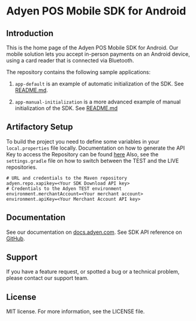 # Adyen POS Mobile SDK for Android

## Introduction

This is the home page of the Adyen POS Mobile SDK for Android. 
Our mobile solution lets you accept in-person payments on an Android device, using a card reader that is connected via Bluetooth.

The repository contains the following sample applications: 

1. `app-default` is an example of automatic initialization of the SDK. 
 See [README.md](app-default/README.md).

2. `app-manual-initialization` is a more advanced example of manual initialization of the SDK. 
 See [README.md](app-manual-initialization/README.md)

## Artifactory Setup

To build the project you need to define some variables in your `local.properties` file locally.
Documentation on how to generate the API Key to access the Repository can be found [here](https://docs.adyen.com/point-of-sale/ipp-mobile/tap-to-pay-android/integration-ttp/)
Also, see the `settings.gradle` file on how to switch between the TEST and the LIVE repositories.
```
# URL and credentials to the Maven repository
adyen.repo.xapikey=<Your SDK Download API key>
# Credentials to the Adyen TEST environment
environment.merchantAccount=<Your merchant account>
environment.apiKey=<Your Merchant Account API key>
```

## Documentation
See our documentation on [docs.adyen.com](https://docs.adyen.com/point-of-sale/ipp-mobile/card-reader-android).
See SDK API reference on [GitHub](https://adyen.github.io/adyen-pos-mobile-android).

## Support
If you have a feature request, or spotted a bug or a technical problem, please contact our support team.

## License
MIT license. For more information, see the LICENSE file.
